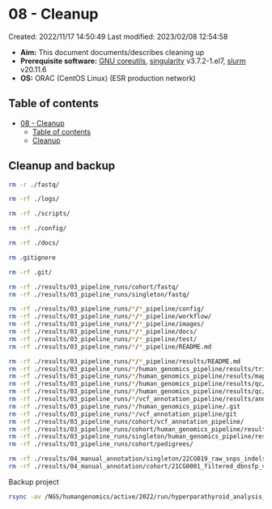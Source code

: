 # 08 - Cleanup

Created: 2022/11/17 14:50:49
Last modified: 2023/02/08 12:54:58

- **Aim:** This document documents/describes cleaning up
- **Prerequisite software:** [GNU coreutils](https://www.gnu.org/software/coreutils/), [singularity](https://docs.sylabs.io/guides/3.5/user-guide/index.html) v3.7.2-1.el7, [slurm](https://slurm.schedmd.com/overview.html) v20.11.6
- **OS:** ORAC (CentOS Linux) (ESR production network)

## Table of contents

- [08 - Cleanup](#08---cleanup)
  - [Table of contents](#table-of-contents)
  - [Cleanup](#cleanup)

## Cleanup and backup

```bash
rm -r ./fastq/

rm -rf ./logs/

rm -rf ./scripts/

rm -rf ./config/

rm -rf ./docs/

rm .gitignore

rm -rf .git/

rm -rf ./results/03_pipeline_runs/cohort/fastq/
rm -rf ./results/03_pipeline_runs/singleton/fastq/

rm -rf ./results/03_pipeline_runs/*/*_pipeline/config/
rm -rf ./results/03_pipeline_runs/*/*_pipeline/workflow/
rm -rf ./results/03_pipeline_runs/*/*_pipeline/images/
rm -rf ./results/03_pipeline_runs/*/*_pipeline/docs/
rm -rf ./results/03_pipeline_runs/*/*_pipeline/test/
rm -rf ./results/03_pipeline_runs/*/*_pipeline/README.md

rm -rf ./results/03_pipeline_runs/*/*_pipeline/results/README.md
rm -rf ./results/03_pipeline_runs/*/human_genomics_pipeline/results/trimmed/
rm -rf ./results/03_pipeline_runs/*/human_genomics_pipeline/results/mapped/*_recalibrated_chrs.txt
rm -rf ./results/03_pipeline_runs/*/human_genomics_pipeline/results/qc/fastqc/
rm -rf ./results/03_pipeline_runs/*/human_genomics_pipeline/results/qc/multiqc_data/
rm -rf ./results/03_pipeline_runs/*/vcf_annotation_pipeline/results/annotated/*.txt
rm -rf ./results/03_pipeline_runs/*/human_genomics_pipeline/.git
rm -rf ./results/03_pipeline_runs/*/vcf_annotation_pipeline/git
rm -rf ./results/03_pipeline_runs/cohort/vcf_annotation_pipeline/
rm -rf ./results/03_pipeline_runs/cohort/human_genomics_pipeline/results/called/
rm -rf ./results/03_pipeline_runs/singleton/human_genomics_pipeline/results/called/
rm -rf ./results/03_pipeline_runs/cohort/pedigrees/

rm -rf ./results/04_manual_annotation/singleton/22CG019_raw_snps_indels*
rm -rf ./results/04_manual_annotation/cohort/21CG0001_filtered_dbnsfp_vep_cadd_dbsnp_posteriors_denovo.multiallelicsites.vcf*

```

Backup project

```bash
rsync -av /NGS/humangenomics/active/2022/run/hyperparathyroid_analysis_20221102/ /NGS/clinicalgenomics/archive/2022/results/hyperparathyroid_analysis_20221102/
```
